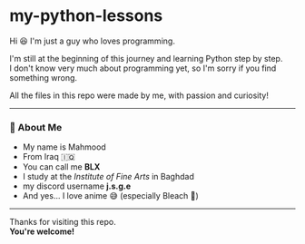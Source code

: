# my-python-lessons

Hi 😆 I'm just a guy who loves programming.

I'm still at the beginning of this journey and learning Python step by step.  
I don't know very much about programming yet, so I'm sorry if you find something wrong.

All the files in this repo were made by me, with passion and curiosity!

---

### 🧠 About Me

- My name is Mahmood
- From Iraq 🇮🇶
- You can call me **BLX**
- I study at the *Institute of Fine Arts* in Baghdad
- my discord username **j.s.g.e**
- And yes... I love anime 😅 (especially Bleach 👊)

---

Thanks for visiting this repo.  
**You're welcome!**

